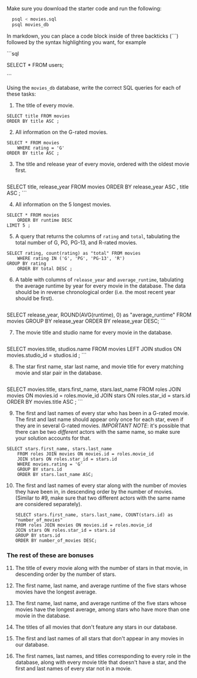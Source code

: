 Make sure you download the starter code and run the following:

```sh
  psql < movies.sql
  psql movies_db
```

In markdown, you can place a code block inside of three backticks (```) followed by the syntax highlighting you want, for example

\```sql

SELECT \* FROM users;

\```

Using the `movies_db` database, write the correct SQL queries for each of these tasks:

1.  The title of every movie.
```
SELECT title FROM movies
ORDER BY title ASC ;
```

2.  All information on the G-rated movies.
```
SELECT * FROM movies
	WHERE rating = 'G'
ORDER BY title ASC ;
```

3.  The title and release year of every movie, ordered with the
    oldest movie first.
    ```
SELECT title, release_year FROM movies
ORDER BY release_year ASC , title ASC ;
    ```
    
4.  All information on the 5 longest movies.
```
SELECT * FROM movies
	ORDER BY runtime DESC
LIMIT 5 ;
```

5.  A query that returns the columns of `rating` and `total`, tabulating the
    total number of G, PG, PG-13, and R-rated movies.
```
SELECT rating, count(rating) as "total" FROM movies
	WHERE rating IN ('G', 'PG', 'PG-13', 'R')
GROUP BY rating
	ORDER BY total DESC ;
```

6.  A table with columns of `release_year` and `average_runtime`,
    tabulating the average runtime by year for every movie in the database. The data should be in reverse chronological order (i.e. the most recent year should be first).
    ```
SELECT release_year, ROUND(AVG(runtime), 0) as "average_runtime" FROM movies
	GROUP BY release_year
	ORDER BY release_year DESC; 
    ```

7.  The movie title and studio name for every movie in the
    database.
    ```
SELECT movies.title, studios.name 
	FROM movies LEFT JOIN studios 
	ON movies.studio_id = studios.id ;
    ```

8.  The star first name, star last name, and movie title for every
    matching movie and star pair in the database.
    ```
SELECT movies.title, stars.first_name, stars.last_name 
	FROM roles JOIN movies ON movies.id = roles.movie_id
	JOIN stars ON roles.star_id = stars.id 
	ORDER BY movies.title ASC ;
    ```

9.  The first and last names of every star who has been in a G-rated movie. The first and last name should appear only once for each star, even if they are in several G-rated movies. *IMPORTANT NOTE*: it's possible that there can be two *different* actors with the same name, so make sure your solution accounts for that.
```
SELECT stars.first_name, stars.last_name 
	FROM roles JOIN movies ON movies.id = roles.movie_id
	JOIN stars ON roles.star_id = stars.id 
	WHERE movies.rating = 'G'
	GROUP BY stars.id 
	ORDER BY stars.last_name ASC;
```

10. The first and last names of every star along with the number
    of movies they have been in, in descending order by the number of movies. (Similar to #9, make sure
    that two different actors with the same name are considered separately).
    ```
    SELECT stars.first_name, stars.last_name, COUNT(stars.id) as "number_of_movies" 
	FROM roles JOIN movies ON movies.id = roles.movie_id
	JOIN stars ON roles.star_id = stars.id 
	GROUP BY stars.id 
	ORDER BY number_of_movies DESC;
    ```                                                  

### The rest of these are bonuses

11. The title of every movie along with the number of stars in
    that movie, in descending order by the number of stars.


12. The first name, last name, and average runtime of the five
    stars whose movies have the longest average.

13. The first name, last name, and average runtime of the five
    stars whose movies have the longest average, among stars who have more than one movie in the database.

14. The titles of all movies that don't feature any stars in our
    database.

15. The first and last names of all stars that don't appear in any movies in our database.

16. The first names, last names, and titles corresponding to every
    role in the database, along with every movie title that doesn't have a star, and the first and last names of every star not in a movie.
